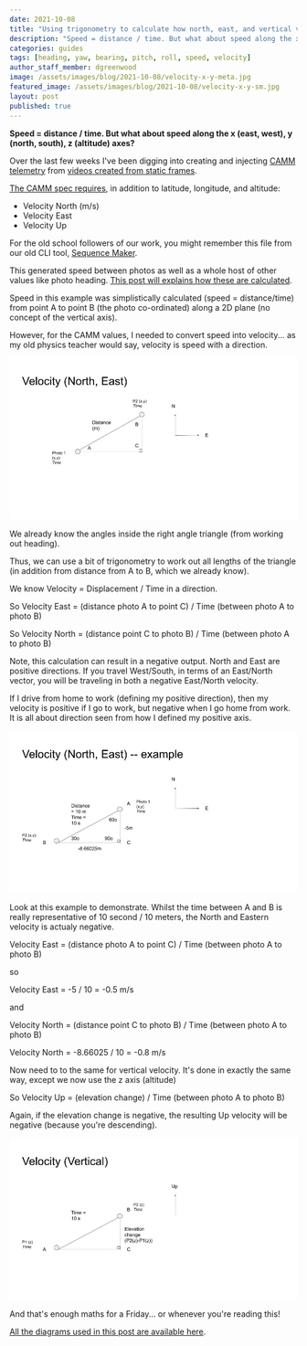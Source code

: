 ```yaml
---
date: 2021-10-08
title: "Using trigonometry to calculate how north, east, and vertical velocity"
description: "Speed = distance / time. But what about speed along the x (east, west), y (north, south), z (altitude) axes?"
categories: guides
tags: [heading, yaw, bearing, pitch, roll, speed, velocity]
author_staff_member: dgreenwood
image: /assets/images/blog/2021-10-08/velocity-x-y-meta.jpg
featured_image: /assets/images/blog/2021-10-08/velocity-x-y-sm.jpg
layout: post
published: true
---
```


**Speed = distance / time. But what about speed along the x (east, west), y (north, south), z (altitude) axes?**

Over the last few weeks I've been digging into creating and injecting [CAMM telemetry](/blog/2021/metadata-exif-xmp-360-video-files-camm-camera-motion-metadata-spec) from [videos created from static frames](/blog/2021/turn-360-photos-into-360-video).

[The CAMM spec requires](https://developers.google.com/streetview/publish/camm-spec), in addition to latitude, longitude, and altitude:

* Velocity North (m/s)
* Velocity East
* Velocity Up

For the old school followers of our work, you might remember this file from our old CLI tool, [Sequence Maker](https://github.com/trek-view/sequence-maker).

This generated speed between photos as well as a whole host of other values like photo heading. [This post will explains how these are calculated](/blog/2020/what-direction-are-you-facing).

Speed in this example was simplistically calculated (speed = distance/time) from point A to point B (the photo co-ordinated) along a 2D plane (no concept of the vertical axis).

However, for the CAMM values, I needed to convert speed into velocity... as my old physics teacher would say, velocity is speed with a direction.

<img class="img-fluid" src="/assets/images/blog/2021-10-08/velocity-east-north.jpg
" alt="Velocity East North" title="Velocity East North" />

We already know the angles inside the right angle triangle (from working out heading).

Thus, we can use a bit of trigonometry to work out all lengths of the triangle (in addition from distance from A to B, which we already know).

We know Velocity = Displacement / Time in a direction.

So Velocity East = (distance photo A to point C) / Time (between photo A to photo B)

So Velocity North = (distance point C to photo B) / Time (between photo A to photo B)

Note, this calculation can result in a negative output. North and East are positive directions. If you travel West/South, in terms of an East/North vector, you will be traveling in both a negative East/North velocity.

If I drive from home to work (defining my positive direction), then my velocity is positive if I go to work, but negative when I go home from work. It is all about direction seen from how I defined my positive axis. 

<img class="img-fluid" src="/assets/images/blog/2021-10-08/velocity-east-north-negative-example.jpg
" alt="Example negative Velocity East North" title="Example negative Velocity East North" />

Look at this example to demonstrate. Whilst the time between A and B is really representative of 10 second / 10 meters, the North and Eastern velocity is actualy negative.

Velocity East = (distance photo A to point C) / Time (between photo A to photo B)

so 

Velocity East = -5 / 10 = -0.5 m/s

and 

Velocity North = (distance point C to photo B) / Time (between photo A to photo B)

Velocity North = -8.66025 / 10 = -0.8 m/s

Now need to to the same for vertical velocity. It's done in exactly the same way, except we now use the z axis (altitude)

So Velocity Up = (elevation change) / Time (between photo A to photo B)

Again, if the elevation change is negative, the resulting Up velocity will be negative (because you're descending).

<img class="img-fluid" src="/assets/images/blog/2021-10-08/velocity-up.jpg
" alt="Velocity Up" title="Velocity Up" />

And that's enough maths for a Friday... or whenever you're reading this!

[All the diagrams used in this post are available here](https://docs.google.com/presentation/d/1otcjbxGghKLqzOcEjfzHsXf22VG8zQVvknpMOKcccDY/edit).